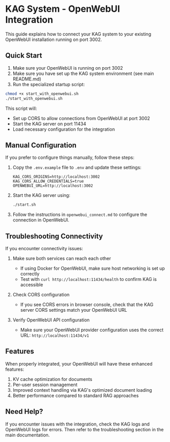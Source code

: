 # KAG System - OpenWebUI Integration

This guide explains how to connect your KAG system to your existing OpenWebUI installation running on port 3002.

## Quick Start

1. Make sure your OpenWebUI is running on port 3002
2. Make sure you have set up the KAG system environment (see main README.md)
3. Run the specialized startup script:

```bash
chmod +x start_with_openwebui.sh
./start_with_openwebui.sh
```

This script will:
- Set up CORS to allow connections from OpenWebUI at port 3002
- Start the KAG server on port 11434
- Load necessary configuration for the integration

## Manual Configuration

If you prefer to configure things manually, follow these steps:

1. Copy the `.env.example` file to `.env` and update these settings:
   ```
   KAG_CORS_ORIGINS=http://localhost:3002
   KAG_CORS_ALLOW_CREDENTIALS=true
   OPENWEBUI_URL=http://localhost:3002
   ```

2. Start the KAG server using:
   ```bash
   ./start.sh
   ```

3. Follow the instructions in `openwebui_connect.md` to configure the connection in OpenWebUI.

## Troubleshooting Connectivity

If you encounter connectivity issues:

1. Make sure both services can reach each other
   - If using Docker for OpenWebUI, make sure host networking is set up correctly
   - Test with `curl http://localhost:11434/health` to confirm KAG is accessible

2. Check CORS configuration
   - If you see CORS errors in browser console, check that the KAG server CORS settings match your OpenWebUI URL

3. Verify OpenWebUI API configuration
   - Make sure your OpenWebUI provider configuration uses the correct URL: `http://localhost:11434/v1`

## Features

When properly integrated, your OpenWebUI will have these enhanced features:

1. KV cache optimization for documents
2. Per-user session management
3. Improved context handling via KAG's optimized document loading
4. Better performance compared to standard RAG approaches

## Need Help?

If you encounter issues with the integration, check the KAG logs and OpenWebUI logs for errors.
Then refer to the troubleshooting section in the main documentation. 